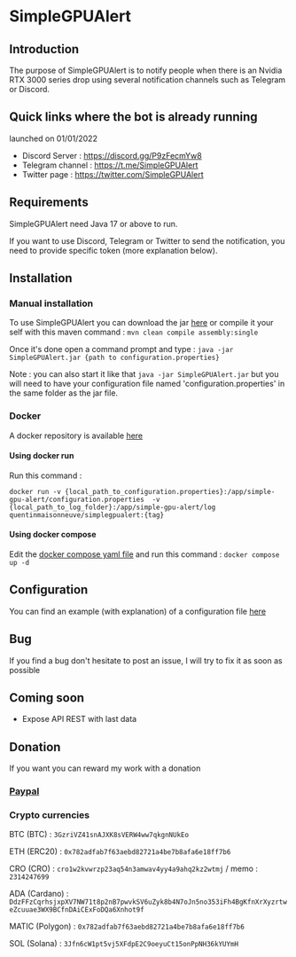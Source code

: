# SimpleGPUAlert

## Introduction

The purpose of SimpleGPUAlert is to notify people when there is an Nvidia RTX 3000 series drop using several notification channels such as Telegram or Discord.

## Quick links where the bot is already running
launched on 01/01/2022

- Discord Server : https://discord.gg/P9zFecmYw8
- Telegram channel : https://t.me/SimpleGPUAlert
- Twitter page  : https://twitter.com/SimpleGPUAlert

## Requirements

SimpleGPUAlert need Java 17 or above to run.

If you want to use Discord, Telegram or Twitter to send the notification, you need to provide specific token (more explanation below).

## Installation

### Manual installation

To use SimpleGPUAlert you can download the jar [here]() or compile it your self with this maven command :
`mvn clean compile assembly:single`

Once it's done open a command prompt and type :
`java -jar SimpleGPUAlert.jar {path to configuration.properties}`

Note : you can also start it like that `java -jar SimpleGPUAlert.jar` but you will need to have your configuration file named 'configuration.properties' in the same folder as the jar file.

### Docker

A docker repository is available [here](https://hub.docker.com/repository/docker/quentinmaisonneuve/simplegpualert)

#### Using docker run

Run this command :

`docker run -v {local_path_to_configuration.properties}:/app/simple-gpu-alert/configuration.properties 
    -v {local_path_to_log_folder}:/app/simple-gpu-alert/log 
    quentinmaisonneuve/simplegpualert:{tag}`

#### Using docker compose

Edit the [docker compose yaml file](src/main/resources/docker/docker-compose.yml) and run this command :
`docker compose up -d`

## Configuration

You can find an example (with explanation) of a configuration file [here](src/main/resources/configuration.properties)

## Bug

If you find a bug don't hesitate to post an issue, I will try to fix it as soon as possible

## Coming soon

- Expose API REST with last data

## Donation

If you want you can reward my work with a donation

### [Paypal](https://www.paypal.me/quentinmaisonneuve) 

### Crypto currencies

BTC (BTC) : `3GzriVZ41snAJXK8sVERW4ww7qkgnNUkEo`

ETH (ERC20) : `0x782adfab7f63aebd82721a4be7b8afa6e18ff7b6`

CRO (CRO) : `cro1w2kvwrzp23aq54n3amwav4yy4a9ahq2kz2wtmj` / memo : `2314247699`

ADA (Cardano) : `DdzFFzCqrhsjxpXV7NW71t8p2nB7pwvkSV6uZyk8b4N7oJn5no353iFh4BgKfnXrXyzrtweZcuuae3WX9BCfnDAiCExFoDQa6Xnhot9f`

MATIC (Polygon) : `0x782adfab7f63aebd82721a4be7b8afa6e18ff7b6`

SOL (Solana) : `3Jfn6cW1pt5vj5XFdpE2C9oeyuCt15onPpNH36kYUYmH`
